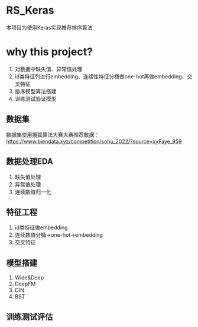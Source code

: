 # RS_Keras
本项目为使用Keras实现推荐排序算法

# why this project?
1. 对数据中缺失值、异常值处理
2. id类特征列进行embedding、连续性特征分桶做one-hot再做embedding、交叉特征
3. 排序模型算法搭建
4. 训练测试验证模型

## 数据集
数据集使用搜狐算法大赛大赛推荐数据：https://www.biendata.xyz/competition/sohu_2022/?source=xyFaye_959


## 数据处理EDA
1. 缺失值处理
2. 异常值处理
3. 连续数值归一化

## 特征工程
1. id类特征做embedding
2. 连续数值分桶->one-hot->embedding
3. 交叉特征

## 模型搭建
1. Wide&Deep
2. DeepFM
3. DIN
4. BST

## 训练测试评估
